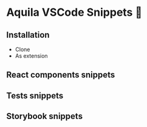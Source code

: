 # Aquila VSCode Snippets 🦅

## Installation

- Clone
- As extension

## React components snippets

## Tests snippets

## Storybook snippets
